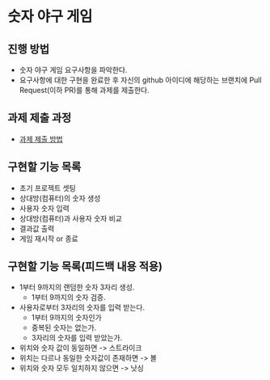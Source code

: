 # 숫자 야구 게임
## 진행 방법
* 숫자 야구 게임 요구사항을 파악한다.
* 요구사항에 대한 구현을 완료한 후 자신의 github 아이디에 해당하는 브랜치에 Pull Request(이하 PR)를 통해 과제를 제출한다.

## 과제 제출 과정
* [과제 제출 방법](https://github.com/next-step/nextstep-docs/tree/master/precourse)

## 구현할 기능 목록
- 초기 프로젝트 셋팅
- 상대방(컴퓨터)의 숫자 생성 
- 사용자 숫자 입력
- 상대방(컴퓨터)과 사용자 숫자 비교
- 결과값 출력
- 게임 재시작 or 종료

## 구현할 기능 목록(피드백 내용 적용)  
* 1부터 9까지의 랜덤한 숫자 3자리 생성.
    - 1부터 9까지의 숫자 검증.
* 사용자로부터 3자리의 숫자를 입력 받는다.
    - 1부터 9까지의 숫자인가
    - 중복된 숫자는 없는가.
    - 3자리의 숫자를 입력 받았는가.
* 위치와 숫자 값이 동일하면 -> 스트라이크
* 위치는 다르나 동일한 숫자값이 존재하면 -> 볼
* 위치와 숫자 모두 일치하지 않으면 -> 낫싱
